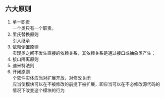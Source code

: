 ## 六大原则
1. 单一职责  
一个类只有一个职责。
2. 里氏替换原则  
引入继承
3. 依赖倒置原则  
实现类之间不发生直接的依赖关系，其依赖关系是通过接口或抽象类产生；
4. 接口隔离原则
5. 迪米特法则
6. 开闭原则  
个软件实体应当对扩展开放，对修改关闭  
应当使模块可以在不被修改的前提下被扩展，即应当可以在不必修改源代码的情况下改变这个模块的行为